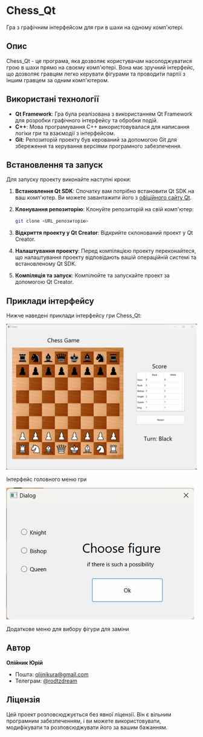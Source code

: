 # Chess_Qt

Гра з графічним інтерфейсом для гри в шахи на одному комп'ютері.

## Опис

Chess_Qt - це програма, яка дозволяє користувачам насолоджуватися грою в шахи прямо на своєму комп'ютері. Вона має зручний інтерфейс, що дозволяє гравцям легко керувати фігурами та проводити партії з іншим гравцем за одним комп'ютером. 

## Використані технології

- **Qt Framework**: Гра була реалізована з використанням Qt Framework для розробки графічного інтерфейсу та обробки подій.
- **C++**: Мова програмування C++ використовувалася для написання логіки гри та взаємодії з інтерфейсом.
- **Git**: Репозиторій проекту був керований за допомогою Git для збереження та керування версіями програмного забезпечення.

## Встановлення та запуск

Для запуску проекту виконайте наступні кроки:

1. **Встановлення Qt SDK**: Спочатку вам потрібно встановити Qt SDK на ваш комп'ютер. Ви можете завантажити його з [офіційного сайту Qt](https://www.qt.io/download).
   
2. **Клонування репозиторію**: Клонуйте репозиторій на свій комп'ютер:

    ```bash
    git clone <URL_репозиторію>
    ```

3. **Відкриття проекту у Qt Creator**: Відкрийте склонований проект у Qt Creator.

4. **Налаштування проекту**: Перед компіляцією проекту переконайтеся, що налаштування проекту відповідають вашій операційній системі та встановленому Qt SDK.

5. **Компіляція та запуск**: Компілюйте та запускайте проект за допомогою Qt Creator.

## Приклади інтерфейсу

Нижче наведені приклади інтерфейсу гри Chess_Qt:

![Скріншот гри 1](screenshots/screenshot1.png)

Інтерфейс головного меню гри

![Скріншот гри 2](screenshots/screenshot2.png)

Додаткове меню для вибору фігури для заміни

## Автор

**Олійник Юрій**

- Пошта: olijnikura@gmail.com
- Телеграм: [@rodtzdream](https://t.me/rodtzdream)

## Ліцензія

Цей проект розповсюджується без явної ліцензії. Він є вільним програмним забезпеченням, і ви можете використовувати, модифікувати та розповсюджувати його за вашим бажанням.
